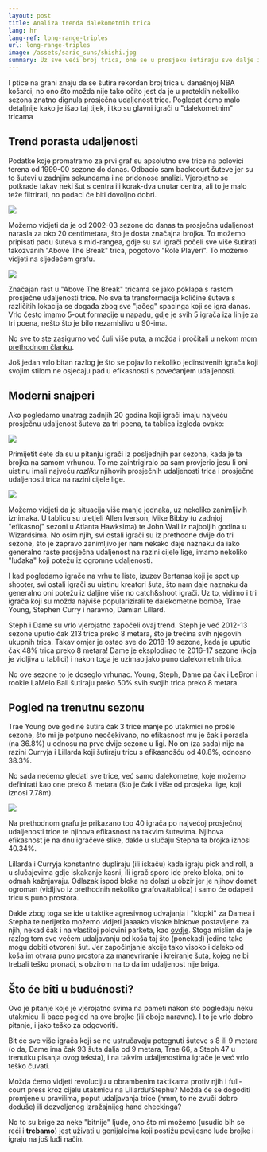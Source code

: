 ```yaml
---
layout: post
title: Analiza trenda dalekometnih trica
lang: hr
lang-ref: long-range-triples
url: long-range-triples
image: /assets/saric_suns/shishi.jpg
summary: Uz sve veći broj trica, one se u prosjeku šutiraju sve dalje i dalje.
---
```


I ptice na grani znaju da se šutira rekordan broj trica u današnjoj NBA košarci, no ono što možda nije tako očito jest da je u proteklih nekoliko sezona znatno dignula prosječna udaljenost trice. Pogledat ćemo malo detaljnije kako je išao taj tijek, i tko su glavni igrači u "dalekometnim" tricama

<!--more-->

## Trend porasta udaljenosti

Podatke koje promatramo za prvi graf su apsolutno sve trice na polovici terena od 1999-00 sezone do danas. Odbacio sam backcourt šuteve jer su to šutevi u zadnjim sekundama i ne pridonose analizi. Vjerojatno se potkrade takav neki šut s centra ili korak-dva unutar centra, ali to je malo teže filtrirati, no podaci će biti dovoljno dobri.


![](/assets/long_range_trend/udaljenost_trice_kroz_vrijeme.png)

Možemo vidjeti da je od 2002-03 sezone do danas ta prosječna udaljenost narasla za oko 20 centimetara, što je dosta značajna brojka. To možemo pripisati padu šuteva s mid-rangea, gdje su svi igrači počeli sve više šutirati takozvanih "Above The Break" trica, pogotovo "Role Playeri". To možemo vidjeti na sljedećem grafu.

![](/assets/long_range_trend/lokacije_vrijeme.png)

Značajan rast u "Above The Break" tricama se jako poklapa s rastom prosječne udaljenosti trice. No sva ta transformacija količine šuteva s različitih lokacija se događa zbog sve "jačeg" spacinga koji se igra danas. Vrlo često imamo 5-out formacije u napadu, gdje je svih 5 igrača iza linije za tri poena, nešto što je bilo nezamislivo u 90-ima.

No sve to ste zasigurno već čuli više puta, a možda i pročitali u nekom [mom prethodnom članku](https://www.bballytics.co/hr/2021/02/24/mid-range-evolution.html).

Još jedan vrlo bitan razlog je što se pojavilo nekoliko jedinstvenih igrača koji svojim stilom ne osjećaju pad u efikasnosti s povećanjem udaljenosti.

## Moderni snajperi

Ako pogledamo unatrag zadnjih 20 godina koji igrači imaju najveću prosječnu udaljenost šuteva za tri poena, ta tablica izgleda ovako:

![](/assets/long_range_trend/tablica_long_range_sort_distance.png)

Primijetit ćete da su u pitanju igrači iz posljednjih par sezona, kada je ta brojka na samom vrhuncu. To me zaintrigiralo pa sam provjerio jesu li oni uistinu imali najveću *razliku* njihovih prosječnih udaljenosti trica i prosječne udaljenosti trica na razini cijele lige.

![](/assets/long_range_trend/tablica_long_range.png)

Možemo vidjeti da je situacija više manje jednaka, uz nekoliko zanimljivih iznimaka. U tablicu su uletjeli Allen Iverson, Mike Bibby (u zadnjoj "efikasnoj" sezoni u Atlanta Hawksima) te John Wall iz najboljih godina u Wizardsima. No osim njih, svi ostali igrači su iz prethodne dvije do tri sezone, što je zapravo zanimljivo jer nam nekako daje naznaku da iako generalno raste prosječna udaljenost na razini cijele lige, imamo nekoliko "luđaka" koji potežu iz ogromne udaljenosti.

I kad pogledamo igrače na vrhu te liste, izuzev Bertansa koji je spot up shooter, svi ostali igrači su uistinu kreatori šuta, što nam daje naznaku da generalno oni potežu iz daljine više no catch&shoot igrači. Uz to,  vidimo i tri igrača koji su možda najviše popularizirali te dalekometne bombe, Trae Young, Stephen Curry i naravno, Damian Lillard.

Steph i Dame su vrlo vjerojatno započeli ovaj trend. Steph je već 2012-13 sezone uputio čak 213 trica preko 8 metara, što je trećina svih njegovih ukupnih trica. Takav omjer je ostao sve do 2018-19 sezone, kada je uputio čak 48% trica preko 8 metara! Dame je eksplodirao te 2016-17 sezone (koja je vidljiva u tablici) i nakon toga je uzimao jako puno dalekometnih trica.

No ove sezone to je doseglo vrhunac. Young, Steph, Dame pa čak i LeBron i rookie LaMelo Ball šutiraju preko 50% svih svojih trica preko 8 metara.


## Pogled na trenutnu sezonu

Trae Young ove godine šutira čak 3 trice manje po utakmici no prošle sezone, što mi je potpuno neočekivano, no efikasnost mu je čak i porasla (na 36.8%) u odnosu na prve dvije sezone u ligi. No on (za sada) nije na razini Curryja i Lillarda koji šutiraju tricu s efikasnošću od 40.8%, odnosno 38.3%.

No sada nećemo gledati sve trice, već samo dalekometne, koje možemo definirati kao one preko 8 metara (što je čak i više od prosjeka lige, koji iznosi 7.78m).

![](/assets/long_range_trend/najbolji_long_range.png)

Na prethodnom grafu je prikazano top 40 igrača po najvećoj prosječnoj udaljenosti trice te njihova efikasnost na takvim šutevima. Njihova efikasnost je na dnu igračeve slike, dakle u slučaju Stepha ta brojka iznosi 40.34%.

Lillarda i Curryja konstantno dupliraju (ili iskaču) kada igraju pick and roll, a u slučajevima gdje iskakanje kasni, ili igrač sporo ide preko bloka, oni to odmah kažnjavaju. Odlazak ispod bloka ne dolazi u obzir jer je njihov domet ogroman (vidljivo iz prethodnih nekoliko grafova/tablica) i samo će odapeti tricu s puno prostora.

Dakle zbog toga se ide u taktike agresivnog udvajanja i "klopki" za Damea i Stepha te nerijetko možemo vidjeti jaaaako visoke blokove postavljene za njih, nekad čak i na vlastitoj polovini parketa, kao [ovdje](https://videos.nba.com/nba/pbp/media/2021/02/17/0022000441/64/efb9a5e0-8057-9ef8-1987-4ff28384be5d_1280x720.mp4). Stoga mislim da je razlog tom sve većem udaljavanju od koša taj što (ponekad) jedino tako mogu dobiti otvoreni šut. Jer započinjanje akcije tako visoko i daleko od koša im otvara puno prostora za manevriranje i kreiranje šuta, kojeg ne bi trebali teško pronaći, s obzirom na to da im udaljenost nije briga.

## Što će biti u budućnosti?

Ovo je pitanje koje je vjerojatno svima na pameti nakon što pogledaju neku utakmicu ili bace pogled na ove brojke (ili oboje naravno). I to je vrlo dobro pitanje, i jako teško za odgovoriti.

Bit će sve više igrača koji se ne ustručavaju potegnuti šuteve s 8 ili 9 metara (o da, Dame ima čak 93 šuta dalja od 9 metara, Trae 66, a Steph 47 u trenutku pisanja ovog teksta), i na takvim udaljenostima igrače je već vrlo teško čuvati.

Možda ćemo vidjeti revoluciju u obrambenim taktikama protiv njih i full-court press kroz cijelu utakmicu na Lillardu/Stephu? Možda će se dogoditi promjene u pravilima, poput udaljavanja trice (hmm, to ne zvuči dobro doduše) ili dozvoljenog izražajnijeg hand checkinga?

No to su brige za neke "bitnije" ljude, ono što mi možemo (usudio bih se reći i **trebamo**) jest uživati u genijalcima koji postižu povijesno lude brojke i igraju na još luđi način.
